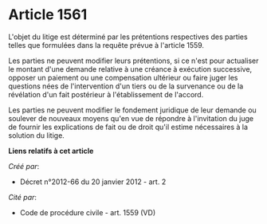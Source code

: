 # Article 1561

L'objet du litige est déterminé par les prétentions respectives des parties telles que formulées dans la requête prévue à
l'article 1559. 

Les parties ne peuvent modifier leurs prétentions, si ce n'est pour actualiser le montant d'une demande relative à une
créance à exécution successive, opposer un paiement ou une compensation ultérieur ou faire juger les questions nées de
l'intervention d'un tiers ou de la survenance ou de la révélation d'un fait postérieur à l'établissement de l'accord. 

Les parties ne peuvent modifier le fondement juridique de leur demande ou soulever de nouveaux moyens qu'en vue de répondre à
l'invitation du juge de fournir les explications de fait ou de droit qu'il estime nécessaires à la solution du litige.

**Liens relatifs à cet article**

_Créé par_:

  - Décret n°2012-66 du 20 janvier 2012 - art. 2

_Cité par_:

  - Code de procédure civile - art. 1559 (VD)
